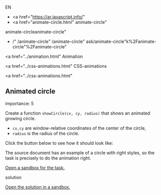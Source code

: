 EN

- <a href="https://ar.javascript.info/"
- <a href="animate-circle.html"
  animate-circle"

animate-circleanimate-circle"

<!-- -->

- /"
  /animate-circle"
  /animate-circle"
  ask/animate-circle"k%2Fanimate-circle"%2Fanimate-circle" </a>

<a href="../animation.html" Animation</span></a>

<a href="../css-animations.html" CSS-animations</span></a>

<a href="../css-animations.html"

## Animated circle

<span class="task__importance" title="How important is the task, from 1 to 5">importance: 5</span>

Create a function `showCircle(cx, cy, radius)` that shows an animated growing circle.

- `cx,cy` are window-relative coordinates of the center of the circle,
- `radius` is the radius of the circle.

Click the button below to see how it should look like:

The source document has an example of a circle with right styles, so the task is precisely to do the animation right.

[Open a sandbox for the task.](https://plnkr.co/edit/qd8u6qKVygb8km0v?p=preview)

solution

[Open the solution in a sandbox.](https://plnkr.co/edit/liP2z1HWtstH37Hl?p=preview)
